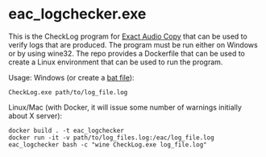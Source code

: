eac_logchecker.exe
==================

This is the CheckLog program for [Exact Audio Copy](http://www.exactaudiocopy.de/)
that can be used to verify logs that are produced. The program must be run either
on Windows or by using wine32. The repo provides a Dockerfile that can be used
to create a Linux environment that can be used to run the program.

Usage:
Windows (or create a [bat file](https://captainrookie.com/how-to-check-if-an-eac-log-file-has-been-edited/)):
```
CheckLog.exe path/to/log_file.log
```

Linux/Mac (with Docker, it will issue some number of warnings initially about X server):
```
docker build . -t eac_logchecker
docker run -it -v path/to/log_files.log:/eac/log_file.log eac_logchecker bash -c "wine CheckLog.exe log_file.log"
```
